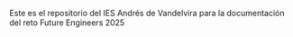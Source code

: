 Este es el repositorio del IES Andrés de Vandelvira para la documentación del reto Future Engineers 2025
